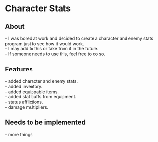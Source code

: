 # Character Stats

<h2>About</h2>
- I was bored at work and decided to create a character and enemy stats program just to see how it would work.<br>
- I may add to this or take from it in the future.<br>
- If someone needs to use this, feel free to do so.<br>
<h2>Features</h2>
- added character and enemy stats.<br>
- added inventory.<br>
- added equippable items.<br>
- added stat buffs from equipment.<br>
- status afflictions.<br>
- damage multipliers.<br>

<h2>Needs to be implemented</h2>
- more things.<br>
